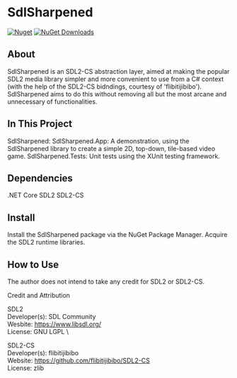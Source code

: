 # SdlSharpened
[![Nuget](https://img.shields.io/nuget/v/SdlSharpened)](https://www.nuget.org/packages/SdlSharpened/)
[![NuGet Downloads](https://img.shields.io/nuget/dt/SdlSharpened.svg)](https://www.nuget.org/packages/SdlSharpened/)

About
---
SdlSharpened is an SDL2-CS abstraction layer, aimed at making the popular SDL2 media library simpler and more convenient to use from a C# context (with the help of the SDL2-CS bidndings, courtesy of 'flibitijibibo'). SdlSharpened aims to do this without removing all but the most arcane and unnecessary of functionalities.

In This Project
---
SdlSharpened:
SdlSharpened.App: A demonstration, using the SdlSharpened library to create a simple 2D, top-down, tile-based video game.
SdlSharpened.Tests: Unit tests using the XUnit testing framework.

Dependencies
---
.NET Core
SDL2
SDL2-CS

Install
---
Install the SdlSharpened package via the NuGet Package Manager.
Acquire the SDL2 runtime libraries.

How to Use
---

The author does not intend to take any credit for SDL2 or SDL2-CS.

Credit and Attribution

SDL2 \
Developer(s): SDL Community \
Wesbite: https://www.libsdl.org/ \
License: GNU LGPL \

SDL2-CS \
Developer(s): flibitijibibo \
Website: https://github.com/flibitijibibo/SDL2-CS \
License: zlib
